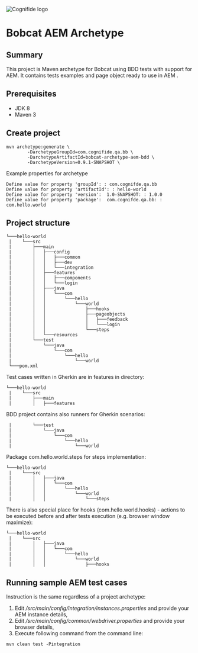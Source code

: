 ![Cognifide logo](http://cognifide.github.io/images/cognifide-logo.png)

# Bobcat AEM Archetype

## Summary 
This project is Maven archetype for Bobcat using BDD tests with support for AEM. It contains tests examples and page object ready to use in AEM .

## Prerequisites
* JDK 8
* Maven 3

## Create project
```
mvn archetype:generate \
        -DarchetypeGroupId=com.cognifide.qa.bb \
        -DarchetypeArtifactId=bobcat-archetype-aem-bdd \
        -DarchetypeVersion=0.9.1-SNAPSHOT \
```
Example properties for archetype
```
Define value for property 'groupId': : com.cognifde.qa.bb
Define value for property 'artifactId': : hello-world
Define value for property 'version':  1.0-SNAPSHOT: : 1.0.0
Define value for property 'package':  com.cognifde.qa.bb: : com.hello.world
```
## Project structure
```
└───hello-world
 |    └───src
 |        ├───main
 |        │   ├───config
 |        │   │   ├───common
 |        │   │   ├───dev
 |        │   │   └───integration
 |        │   ├───features
 |        │   │   ├───components
 |        │   │   └───login
 |        │   ├───java
 |        │   │   └───com
 |        │   │       └───hello
 |        │   │           └───world
 |        │   │               ├───hooks
 |        │   │               ├───pageobjects
 |        │   │               │   ├───feedback
 |        │   │               │   └───login
 |        │   │               └───steps
 |        │   └───resources
 |        └───test
 |            └───java
 |                └───com
 |                    └───hello
 |                        └───world
 └───pom.xml 
```

Test cases written in Gherkin are in features in directory:

```
└───hello-world
 |    └───src
 |        ├───main
 |        │   ├───features
```

BDD project contains also runners for Gherkin scenarios:

```
 |        └───test
 |            └───java
 |                └───com
 |                    └───hello
 |                        └───world
```

Package com.hello.world.steps for steps implementation:
```
└───hello-world
 |    └───src
 |        │   ├───java
 |        │   │   └───com
 |        │   │       └───hello
 |        │   │           └───world
 |        │   │               └───steps
```

There is also special place for hooks (com.hello.world.hooks) - actions to be executed before and after tests execution (e.g. browser window maximize):

```
└───hello-world
 |    └───src
 |        │   ├───java
 |        │   │   └───com
 |        │   │       └───hello
 |        │   │           └───world
 |        │   │               ├───hooks
```

## Running sample AEM test cases
Instruction is the same regardless of a project archetype:
1. Edit _/src/main/config/integration/instances.properties_ and provide your AEM instance details,
2. Edit _/src/main/config/common/webdriver.properties_ and provide your browser details,
3. Execute following command from the command line:
```
mvn clean test -Pintegration
```
